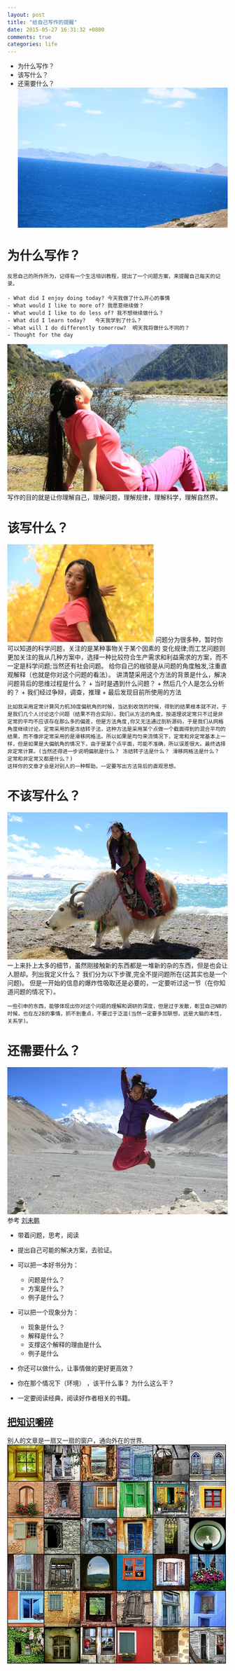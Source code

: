```yaml
---
layout: post
title: "给自己写作的提醒"
date: 2015-05-27 16:31:32 +0800
comments: true
categories: life
---
```




+ 为什么写作？
+ 该写什么？
+ 还需要什么？
![湖泊给你宁静](/images/xinran/lake.png)

<!--more-->

# 为什么写作？
    反思自己的所作所为，记得有一个生活培训教程，提出了一个问题方案，来提醒自己每天的记录。

    - What did I enjoy doing today? 今天我做了什么开心的事情
    - What would I like to more of? 我愿意继续做？
    - What would I like to do less of? 我不想继续做什么？
    - What did I learn today?   今天我学到了什么？
    - What will I do differently tomorrow?  明天我将做什么不同的？
    - Thought for the day

![享受](/images/xinran/enjoy.png)
    写作的目的就是让你理解自己，理解问题，理解规律，理解科学，理解自然界。
# 该写什么？
    
![银杏](/images/xinran/dance.png)
    问题分为很多种，暂时你可以知道的科学问题，关注的是某种事物关于某个因素的
    变化规律;而工艺问题则更加关注的我从几种方案中，选择一种比较符合生产需求和利益需求的方案，而不一定是科学问题;当然还有社会问题。
    给你自己的枷锁是从问题的角度触发,注重直观解释（也就是你对这个问题的看法）。 讲清楚采用这个方法的背景是什么，解决问题背后的思维过程是什么？
    + 当时是遇到什么问题？
    + 然后几个人是怎么分析的？
    + 我们经过争辩，调查，推理
    + 最后发现目前所使用的方法

    比如我采用定常计算风力机30度偏航角的时候，当达到收敛的时候，得到的结果根本就不对，于是我们几个人讨论这个问题（结果不符合实际）。我们从方法的角度，按道理说定常只不过是非定常的平均不应该存在那么多的偏差，但是方法角度,你又无法通过剖析源码，于是我们从网格角度继续讨论，定常采用的是冻结转子法，这种方法是采用某个点做一个截面得到的混合平均的结果，而不像非定常采用的是滑移网格法。所以如果是均匀来流情况下，定常和非定常基本上一样，但是如果是大偏航角的情况下，由于是某个点平面，可能不准确，所以误差很大。最终选择非定常计算。(当然还得进一步说明偏航是什么？ 冻结转子法是什么？ 滑移网格法是什么？ 定常和非定常又都是什么？)
    这样你的文章才会是对别人的一种帮助。一定要写出方法背后的直观思想。

# 不该写什么？

![最终你会得到](/images/xinran/cow.png)
    一上来扑上太多的细节，虽然刚接触新的东西都是一堆新的杂的东西，但是也会让人胆却。列出我定义什么？ 我们分为以下步骤,完全不提问题所在(这其实也是一个问题)。
    但是一开始的信息的爆炸性吸取还是必要的，一定要听过这一节（在你知道问题的情况下）。

    一些引申的东西，能够体现出你对这个问题的理解和调研的深度，但是过于发散，彰显自己NB的时候，也在左2B的事情，抓不到重点，不要过于泛滥(当然一定要多加联想，这是大脑的本性，关系学)。

    

# 还需要什么？

![跳跃](/images/xinran/jump.png)
参考 [刘未鹏](http://mindhacks.cn/)
+ 带着问题，思考，阅读
+ 提出自己可能的解决方案，去验证。
+ 可以把一本好书分为： 
    + 问题是什么？ 
    + 方案是什么？ 
    + 例子是什么？ 
+ 可以把一个现象分为：
    + 现象是什么？ 
    + 解释是什么？
    + 支撑这个解释的理由是什么
    + 例子是什么

+ 你还可以做什么，让事情做的更好更高效？
+ 你在那个情况下（环境） ，该干什么事？ 为什么这么干？
+ 一定要阅读经典，阅读好作者相关的书籍。
## [把知识嚼碎](http://mindhacks.cn/2015/01/27/escape-from-your-shawshank-part5-2-platos-cave/)
别人的文章是一扇又一扇的窗户，通向外在的世界.
![窗户](/images/windows_thumb.jpg)
